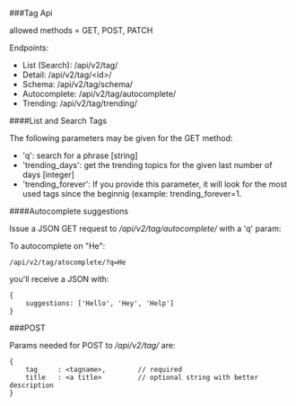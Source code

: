 ###Tag Api

allowed methods = GET, POST, PATCH

Endpoints:

* List (Search): /api/v2/tag/
* Detail: /api/v2/tag/\<id\>/
* Schema: /api/v2/tag/schema/
* Autocomplete: /api/v2/tag/autocomplete/
* Trending: /api/v2/tag/trending/


####List and Search Tags

The following parameters may be given for the GET method:

* 'q': search for a phrase [string]
* 'trending_days': get the trending topics for the given last number of days [integer]
* 'trending_forever': If you provide this parameter, it will look for the most used tags since the beginnig (example: trending_forever=1. 


####Autocomplete suggestions

Issue a JSON GET request to */api/v2/tag/autocomplete/* with a 'q' param:

To autocomplete on "He":

	/api/v2/tag/atocomplete/?q=He

you'll receive a JSON with:

	{
		suggestions: ['Hello', 'Hey', 'Help']	
	}


###POST 

Params needed for POST to */api/v2/tag/* are:

	{
		tag 	: <tagname>, 		// required
		title 	: <a title>			// optional string with better description
	}

